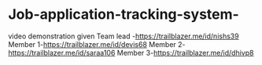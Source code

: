 # Job-application-tracking-system-
video demonstration given 
Team lead -https://trailblazer.me/id/nishs39
Member 1-https://trailblazer.me/id/devis68
Member 2-https://trailblazer.me/id/saraa106
Member 3-https://trailblazer.me/id/dhivp8
